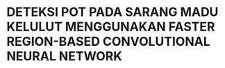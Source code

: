 # DETEKSI POT PADA SARANG MADU KELULUT MENGGUNAKAN FASTER REGION-BASED CONVOLUTIONAL NEURAL NETWORK

